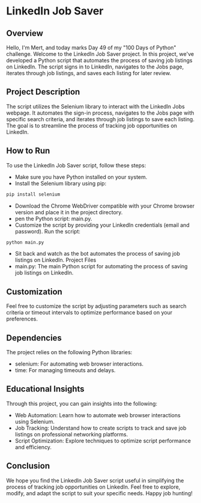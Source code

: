 # LinkedIn Job Saver
## Overview
Hello, I'm Mert, and today marks Day 49 of my "100 Days of Python" challenge. Welcome to the LinkedIn Job Saver project. In this project, we've developed a Python script that automates the process of saving job listings on LinkedIn. The script signs in to LinkedIn, navigates to the Jobs page, iterates through job listings, and saves each listing for later review.

## Project Description
The script utilizes the Selenium library to interact with the LinkedIn Jobs webpage. It automates the sign-in process, navigates to the Jobs page with specific search criteria, and iterates through job listings to save each listing. The goal is to streamline the process of tracking job opportunities on LinkedIn.

## How to Run
To use the LinkedIn Job Saver script, follow these steps:

* Make sure you have Python installed on your system.
* Install the Selenium library using pip:
```bash
pip install selenium
```
* Download the Chrome WebDriver compatible with your Chrome browser version and place it in the project directory.
* pen the Python script: main.py.
* Customize the script by providing your LinkedIn credentials (email and password).
Run the script:
```bash
python main.py
```
* Sit back and watch as the bot automates the process of saving job listings on LinkedIn.
Project Files
* main.py: The main Python script for automating the process of saving job listings on LinkedIn.
## Customization
Feel free to customize the script by adjusting parameters such as search criteria or timeout intervals to optimize performance based on your preferences.

## Dependencies
The project relies on the following Python libraries:

* selenium: For automating web browser interactions.
* time: For managing timeouts and delays.
## Educational Insights
Through this project, you can gain insights into the following:

* Web Automation: Learn how to automate web browser interactions using Selenium.
* Job Tracking: Understand how to create scripts to track and save job listings on professional networking platforms.
* Script Optimization: Explore techniques to optimize script performance and efficiency.
## Conclusion
We hope you find the LinkedIn Job Saver script useful in simplifying the process of tracking job opportunities on LinkedIn. Feel free to explore, modify, and adapt the script to suit your specific needs. Happy job hunting!
